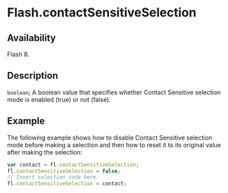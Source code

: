 # Flash.contactSensitiveSelection

## Availability

Flash 8.

## Description

`boolean`; A boolean value that specifies whether Contact Sensitive selection mode is enabled (true) or not (false).

## Example

The following example shows how to disable Contact Sensitive selection mode before making a selection and then how to reset it to its original value after making the selection:

```javascript
var contact = fl.contactSensitiveSelection;
fl.contactSensitiveSelection = false;
// Insert selection code here.
fl.contactSensitiveSelection = contact;
```
